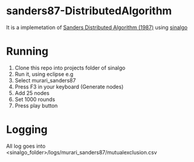 # sanders87-DistributedAlgorithm
It is a implemetation of [Sanders Distributed Algorithm (1987)](https://dl.acm.org/citation.cfm?id=28052) using [sinalgo](https://github.com/andrebrait/sinalgo)

# Running
1. Clone this repo into projects folder of sinalgo
2. Run it, using eclipse e.g
3. Select murari_sanders87
4. Press F3 in your keyboard (Generate nodes)
5. Add 25 nodes
6. Set 1000 rounds
7. Press play button


# Logging
All log goes into <sinalgo_folder>/logs/murari_sanders87<date-time>/mutualexclusion.csv

